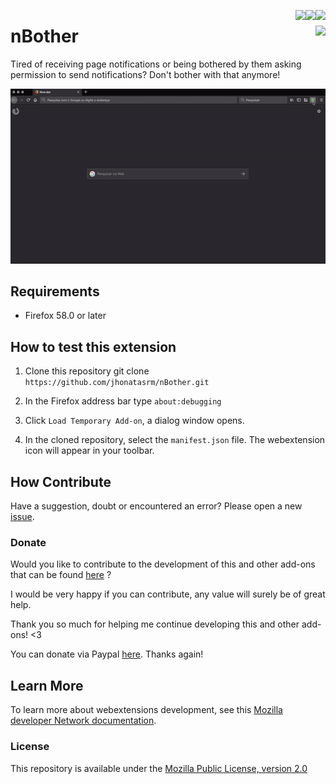 [<img align="right" src="https://img.shields.io/github/license/jhonatasrm/nBother.svg">](https://img.shields.io/github/license/jhonatasrm/nBother.svg)
[<img align="right" src="https://img.shields.io/github/stars/jhonatasrm/nBother.svg">](https://img.shields.io/github/stars/jhonatasrm/nBother.svg)
[<img align="right" src="https://img.shields.io/github/release/jhonatasrm/nBother.svg">](https://img.shields.io/github/release/jhonatasrm/nBother.svg)
# nBother [<img align="right" src="https://addons.cdn.mozilla.net/static/img/addons-buttons/AMO-button_2.png">](https://addons.mozilla.org/en-US/firefox/addon/nbother/)
Tired of receiving page notifications or being bothered by them asking permission to send notifications? Don't bother with that anymore!

![nBother Screenshot](nBother.gif)

## Requirements

* Firefox 58.0 or later

## How to test this extension

1. Clone this repository git clone ```https://github.com/jhonatasrm/nBother.git```

2. In the Firefox address bar type ```about:debugging```

3. Click ```Load Temporary Add-on```, a dialog window opens.

4. In the cloned repository, select the ```manifest.json``` file. The webextension icon will appear in your toolbar.

## How Contribute

Have a suggestion, doubt or encountered an error? Please open a new [issue](https://github.com/jhonatasrm/nBother/issues).

### Donate
Would you like to contribute to the development of this and other add-ons that can be found <a href="https://addons.mozilla.org/en-US/firefox/user/13670188/">here</a> ? 

I would be very happy if you can contribute, any value will surely be of great help.

Thank you so much for helping me continue developing this and other add-ons! <3

You can donate via Paypal <a href="https://www.paypal.com/cgi-bin/webscr?cmd=_donations&business=jhonatasrm@gmail.com&lc=US&item_name=Donation+to+nBother&no_note=0&cn=&curency_code=USD&bn=PP-DonationsBF:btn_donateCC_LG.gif:NonHosted">here</a>. Thanks again! 

## Learn More
To learn more about webextensions development, see this [Mozilla developer Network documentation](https://developer.mozilla.org/en-US/Add-ons/WebExtensions).

### License
This repository is available under the [Mozilla Public License, version 2.0](https://github.com/jhonatasrm/nBother/blob/master/LICENSE)
